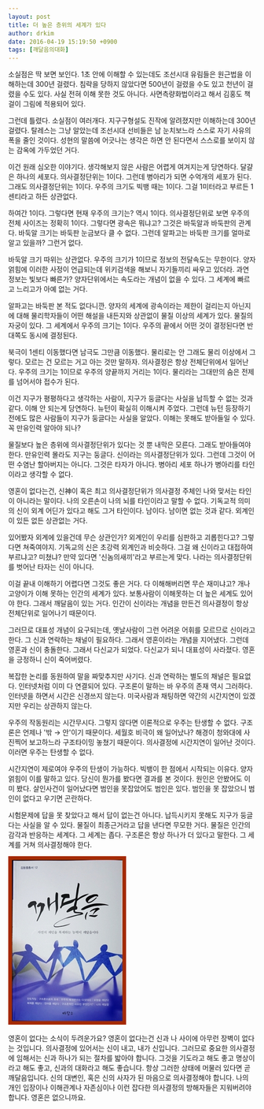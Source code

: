 ```yaml
---
layout: post
title: 더 높은 층위의 세계가 있다
author: drkim
date: 2016-04-19 15:19:50 +0900
tags: [깨달음의대화]
---
```

소실점은 딱 보면 보인다. 1초 안에 이해할 수 있는데도 조선시대 유림들은 원근법을 이해하는데 300년 걸렸다. 침략을 당하지 않았다면 500년이 걸렸을 수도 있고 천년이 걸렸을 수도 있다. 사실 전혀 이해 못한 것도 아니다. 사면측량화법이라고 해서 김홍도 책걸이 그림에 적용되어 있다. 

  


그런데 틀렸다. 소실점이 여러개다. 지구구형설도 진작에 알려졌지만 이해하는데 300년 걸렸다. 탈레스는 그냥 알았는데 조선시대 선비들은 남 눈치보느라 스스로 자기 사유의 폭을 줄인 것이다. 성현의 말씀에 어긋나는 생각은 하면 안 된다면서 스스로를 보이지 않는 감옥에 가두었던 거다. 

  


이건 원래 심오한 이야기다. 생각해보지 않은 사람은 어렵게 여겨지는게 당연하다. 달걀은 하나의 세포다. 의사결정단위는 1이다. 그런데 병아리가 되면 수억개의 세포가 된다. 그래도 의사결정단위는 1이다. 우주의 크기도 빅뱅 때는 1이다. 그걸 1미터라고 부르든 1센티라고 하든 상관없다. 

  


하여간 1이다. 그렇다면 현재 우주의 크기는? 역시 1이다. 의사결정단위로 보면 우주의 전체 사이즈는 정확히 1이다. 그렇다면 광속은 뭐냐고? 그것은 바둑알과 바둑판의 관계다. 바둑알 크기는 바둑판 눈금보다 클 수 없다. 그런데 알파고는 바둑판 크기를 얼마로 알고 있을까? 그런거 없다. 

  


바둑알 크기 따위는 상관없다. 우주의 크기가 1이므로 정보의 전달속도는 무한이다. 양자얽힘에 이러한 사정이 언급되는데 위키검색을 해보니 자기들끼리 싸우고 있더라. 과연 정보는 빛보다 빠른가? 양자단위에서는 속도라는 개념이 없을 수 있다. 그 세계에 빠르고 느리고가 아예 없는 거다. 

  


알파고는 바둑판 본 적도 없다니깐. 양자의 세계에 광속이라는 제한이 걸리는지 아닌지에 대해 물리학자들이 어떤 해설을 내든지와 상관없이 물질 이상의 세계가 있다. 물질의 자궁이 있다. 그 세계에서 우주의 크기는 1이다. 우주의 끝에서 어떤 것이 결정된다면 반대쪽도 동시에 결정된다. 

  


북극이 1센티 이동했다면 남극도 그만큼 이동했다. 물리로는 안 그래도 물리 이상에서 그렇다. 모르는 건 모르는 거고 아는 것만 말하자. 의사결정은 항상 전체단위에서 일어난다. 우주의 크기는 1이므로 우주의 양끝까지 거리는 1이다. 물리라는 그대만의 숨은 전제를 넘어서야 접수가 된다. 

  


이건 지구가 평평하다고 생각하는 사람이, 지구가 둥글다는 사실을 납득할 수 없는 것과 같다. 이해 안 되는게 당연하다. 뉴턴이 확실히 이해시켜 주었다. 그런데 뉴턴 등장하기 전에도 많은 사람들이 지구가 둥글다는 사실을 알았다. 이해는 못해도 받아들일 수 있다. 꼭 만유인력 알아야 되나?

  


물질보다 높은 층위에 의사결정단위가 있다는 것 뿐 내막은 모른다. 그래도 받아들여야 한다. 만유인력 몰라도 지구는 둥글다. 신이라는 의사결정단위가 있다. 그런데 그것이 어떤 수염난 할아버지는 아니다. 그것은 타자가 아니다. 병아리 세포 하나가 병아리를 타인이라고 생각할 수 없다. 

  


영혼이 없다는건, 신神이 혹은 최고 의사결정단위가 의사결정 주체인 나와 맞서는 타인이 아니라는 말이다. 나의 오른손이 나의 뇌를 타인이라고 말할 수 없다. 기독교적 의미의 신이 외계 어딘가 있다고 해도 그거 타인이다. 남이다. 남이면 없는 것과 같다. 외계인이 있든 없든 상관없는 거다. 

  


있어봤자 외계에 있을건데 무슨 상관인가? 외계인이 우리를 심판하고 괴롭힌다고? 그렇다면 쳐죽여야지. 기독교의 신은 초강력 외계인과 비슷하다. 그걸 왜 신이라고 대접하여 부르냐고? 미쳤냐? 만약 있다면 '신놈의새끼'라고 부르는게 맞다. 나라는 의사결정단위를 벗어난 타자는 신이 아니다. 

  


이걸 끝내 이해하기 어렵다면 그것도 좋은 거다. 다 이해해버리면 무슨 재미냐고? 개나 고양이가 이해 못하는 인간의 세계가 있다. 보통사람이 이해못하는 더 높은 세계도 있어야 한다. 그래서 깨달음이 있는 거다. 인간이 신이라는 개념을 만든건 의사결정이 항상 전체단위로 일어나기 때문이다. 

  


그러므로 대표성 개념이 요구되는데, 옛날사람이 그런 어려운 어휘를 모르므로 신이라고 한다. 그 신과 연락하는 채널이 필요하다. 그래서 영혼이라는 개념을 지어냈다. 그런데 영혼과 신이 충돌한다. 그래서 다신교가 되었다. 다신교가 되니 대표성이 사라졌다. 영혼을 긍정하니 신이 죽어버렸다. 

  


복잡한 논리를 동원하여 말을 짜맞추지만 사기다. 신과 연락하는 별도의 채널은 필요없다. 인터넷처럼 이미 다 연결되어 있다. 구조론이 말하는 바 우주의 존재 역시 그러하다. 인터넷을 하면서 시간은 신경쓰지 않는다. 미국사람과 채팅하면 약간의 시간지연이 있겠지만 우리는 상관하지 않는다. 

  


우주의 작동원리는 시간무시다. 그렇지 않다면 이론적으로 우주는 탄생할 수 없다. 구조론은 언제나 '밖 → 안'이기 때문이다. 세월호 비극이 왜 일어났나? 해경이 청와대에 사진찍어 보고하느라 구조타이밍 놓쳤기 때문이다. 의사결정에 시간지연이 일어난 것이다. 이러면 우주는 탄생할 수 없다.

  


시간지연이 제로여야 우주의 탄생이 가능하다. 빅뱅이 한 점에서 시작되는 이유다. 양자얽힘이 이를 말하고 있다. 당신이 뭔가를 봤다면 결과를 본 것이다. 원인은 안봤어도 이미 봤다. 살인사건이 일어났다면 범인을 못잡았어도 범인은 있다. 범인을 못 잡았으니 범인이 없다고 우기면 곤란하다.

  


시험문제에 답을 못 찾았다고 해서 답이 없는건 아니다. 납득시키지 못해도 지구가 둥글다는 사실을 알 수 있다. 물질이 최종근거라고 답을 낸다면 무모한 거다. 물질은 인간의 감각과 반응하는 세계다. 그 세계는 좁다. 구조론은 항상 하나가 더 있다고 말한다. 그 세계를 거쳐 의사결정해야 한다. 

  



![](/files/attach/images/198/779/700/aDSC01523.JPG)   


  


영혼이 없다는 소식이 두려운가요? 영혼이 없다는건 신과 나 사이에 아무런 장벽이 없다는 것입니다. 의사결정에 있어서는 신이 내고, 내가 신입니다. 그러므로 중요한 의사결정에 임해서는 신과 하나가 되는 절차를 밟아야 합니다. 그것을 기도라고 해도 좋고 명상이라고 해도 좋고, 신과의 대화라고 해도 좋습니다. 항상 그러한 상태에 머물러 있다면 곧 깨달음입니다. 신의 대변인, 혹은 신의 사자가 된 마음으로 의사결정해야 합니다. 나의 개인 입장이나 이해관계나 자존심이나 이런 잡다한 의사결정의 방해자들은 지워버려야 합니다. 영혼은 없으니까요.